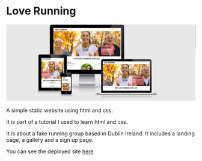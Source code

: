 # Love Running 

![landing](assets/images/love-running.png)

A simple static website using html and css. 

It is part of a tutorial I used to learn html and css. 

It is about a fake running group based in Dublin Ireland. It includes a landing page, a gallery and a sign up page. 

You can see the deployed site [here](https://xiaoniuniu89.github.io/love-running/)



